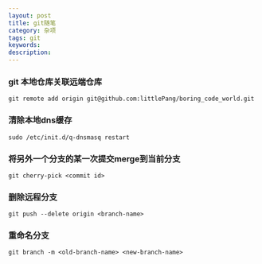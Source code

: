```yaml
---
layout: post
title: git随笔
category: 杂项
tags: git
keywords:
description:
---
```


### git 本地仓库关联远端仓库
    git remote add origin git@github.com:littlePang/boring_code_world.git


### 清除本地dns缓存
    sudo /etc/init.d/q-dnsmasq restart

### 将另外一个分支的某一次提交merge到当前分支

    git cherry-pick <commit id>

### 删除远程分支
    git push --delete origin <branch-name>

### 重命名分支
    git branch -m <old-branch-name> <new-branch-name> 

